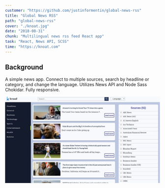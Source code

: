 ```yaml
---
customer: "https://github.com/justinformentin/global-news-rss"
title: "Global News RSS"
path: "global-news-rss"
cover: "./knoat.jpg"
date: "2018-08-31"
chunk: "Multilingual news rss feed React app"
task: "React, News API, SCSS"
time: "https://knoat.com"
---
```

## Background
A simple news app. Connect to multiple sources, search by headline or category, and change the language. Utilizes News API and Node Sass Chokidar. Fully responsive.

![](./knoat.jpg)